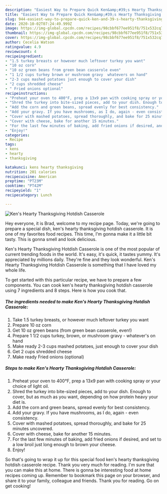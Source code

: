 ```yaml
---
description: "Easiest Way to Prepare Quick Ken&amp;#39;s Hearty Thanksgiving Hotdish Casserole"
title: "Easiest Way to Prepare Quick Ken&amp;#39;s Hearty Thanksgiving Hotdish Casserole"
slug: 944-easiest-way-to-prepare-quick-ken-and-39-s-hearty-thanksgiving-hotdish-casserole
date: 2020-10-02T07:24:49.999Z
image: https://img-global.cpcdn.com/recipes/98cbbf677ee951f8/751x532cq70/kens-hearty-thanksgiving-hotdish-casserole-recipe-main-photo.jpg
thumbnail: https://img-global.cpcdn.com/recipes/98cbbf677ee951f8/751x532cq70/kens-hearty-thanksgiving-hotdish-casserole-recipe-main-photo.jpg
cover: https://img-global.cpcdn.com/recipes/98cbbf677ee951f8/751x532cq70/kens-hearty-thanksgiving-hotdish-casserole-recipe-main-photo.jpg
author: Cecelia Watson
ratingvalue: 4.9
reviewcount: 4
recipeingredient:
- "1.5 turkey breasts or however much leftover turkey you want"
- "10 oz corn"
- "10 oz green beans from green bean casserole even"
- "1 1/2 cups turkey brown or mushroom gravy  whatevers on hand"
- "2-3 cups mashed potatoes just enough to cover your dish"
- "2 cups shredded cheese"
- " Fried onions optional"
recipeinstructions:
- "Preheat your oven to 400°F, prep a 13x9 pan with cooking spray or your choice of light oil."
- "Shred the turkey into bite-sized pieces, add to your dish. Enough to cover, but as much as you want, depending on how protein heavy your diet is."
- "Add the corn and green beans, spread evenly for best consistency."
- "Add your gravy. If you have mushrooms, as I do, again - even consistency."
- "Cover with mashed potatoes, spread thoroughly, and bake for 25 minutes uncovered."
- "Cover with cheese, bake for another 15 minutes."
- "For the last few minutes of baking, add fried onions if desired, and set to a low broil just long enough to brown your cheese."
- "Enjoy!"
categories:
- Recipe
tags:
- kens
- hearty
- thanksgiving

katakunci: kens hearty thanksgiving 
nutrition: 201 calories
recipecuisine: American
preptime: "PT23M"
cooktime: "PT42M"
recipeyield: "1"
recipecategory: Lunch

---
```



![Ken&#39;s Hearty Thanksgiving Hotdish Casserole](https://img-global.cpcdn.com/recipes/98cbbf677ee951f8/751x532cq70/kens-hearty-thanksgiving-hotdish-casserole-recipe-main-photo.jpg)

Hey everyone, it is Brad, welcome to my recipe page. Today, we're going to prepare a special dish, ken&#39;s hearty thanksgiving hotdish casserole. It is one of my favorites food recipes. This time, I'm gonna make it a little bit tasty. This is gonna smell and look delicious.

Ken&#39;s Hearty Thanksgiving Hotdish Casserole is one of the most popular of current trending foods in the world. It's easy, it's quick, it tastes yummy. It's appreciated by millions daily. They're fine and they look wonderful. Ken&#39;s Hearty Thanksgiving Hotdish Casserole is something that I have loved my whole life.




To get started with this particular recipe, we have to prepare a few components. You can cook ken&#39;s hearty thanksgiving hotdish casserole using 7 ingredients and 8 steps. Here is how you cook that.

<!--inarticleads1-->

##### The ingredients needed to make Ken&#39;s Hearty Thanksgiving Hotdish Casserole:

1. Take 1.5 turkey breasts, or however much leftover turkey you want
1. Prepare 10 oz corn
1. Get 10 oz green beans (from green bean casserole, even!)
1. Prepare 1 1/2 cups turkey, brown, or mushroom gravy - whatever&#39;s on hand
1. Make ready 2-3 cups mashed potatoes, just enough to cover your dish
1. Get 2 cups shredded cheese
1. Make ready  Fried onions (optional)




<!--inarticleads2-->

##### Steps to make Ken&#39;s Hearty Thanksgiving Hotdish Casserole:

1. Preheat your oven to 400°F, prep a 13x9 pan with cooking spray or your choice of light oil.
1. Shred the turkey into bite-sized pieces, add to your dish. Enough to cover, but as much as you want, depending on how protein heavy your diet is.
1. Add the corn and green beans, spread evenly for best consistency.
1. Add your gravy. If you have mushrooms, as I do, again - even consistency.
1. Cover with mashed potatoes, spread thoroughly, and bake for 25 minutes uncovered.
1. Cover with cheese, bake for another 15 minutes.
1. For the last few minutes of baking, add fried onions if desired, and set to a low broil just long enough to brown your cheese.
1. Enjoy!




So that's going to wrap it up for this special food ken&#39;s hearty thanksgiving hotdish casserole recipe. Thank you very much for reading. I'm sure that you can make this at home. There is gonna be interesting food at home recipes coming up. Remember to bookmark this page on your browser, and share it to your family, colleague and friends. Thank you for reading. Go on get cooking!

